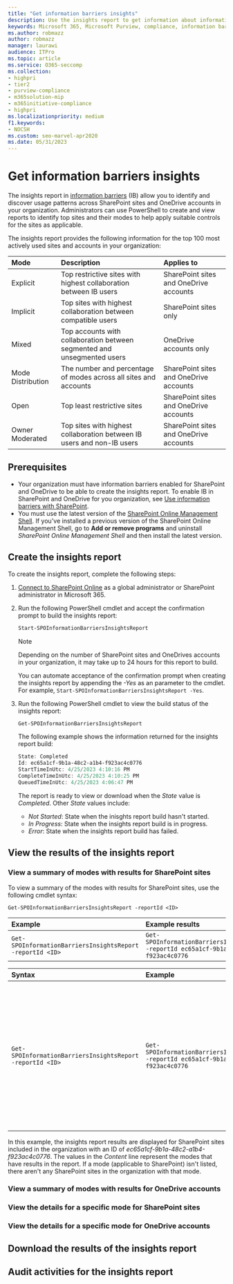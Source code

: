 ```yaml
---
title: "Get information barriers insights"
description: Use the insights report to get information about information barriers usage in your organization.
keywords: Microsoft 365, Microsoft Purview, compliance, information barriers
ms.author: robmazz
author: robmazz
manager: laurawi
audience: ITPro
ms.topic: article
ms.service: O365-seccomp
ms.collection:
- highpri 
- tier2
- purview-compliance
- m365solution-mip
- m365initiative-compliance
- highpri
ms.localizationpriority: medium
f1.keywords:
- NOCSH
ms.custom: seo-marvel-apr2020
ms.date: 05/31/2023
---
```


# Get information barriers insights

The insights report in [information barriers](information-barriers.md) (IB) allow you to identify and discover usage patterns across SharePoint sites and OneDrive accounts in your organization. Administrators can use PowerShell to create and view reports to identify top sites and their modes to help apply suitable controls for the sites as applicable.

The insights report provides the following information for the top 100 most actively used sites and accounts in your organization:

|**Mode**|**Description**|**Applies to**|
|:-------|:--------------|:-------------|
|Explicit|Top restrictive sites with highest collaboration between IB users|SharePoint sites and OneDrive accounts|
|Implicit|Top sites with highest collaboration between compatible users|SharePoint sites only|
|Mixed|Top accounts with collaboration between segmented and unsegmented users|OneDrive accounts only|
|Mode Distribution|The number and percentage of modes across all sites and accounts|SharePoint sites and OneDrive accounts|
|Open|Top least restrictive sites|SharePoint sites and OneDrive accounts|
|Owner Moderated|Top sites with highest collaboration between IB users and non-IB users|SharePoint sites and OneDrive accounts|

## Prerequisites

- Your organization must have information barriers enabled for SharePoint and OneDrive to be able to create the insights report. To enable IB in SharePoint and OneDrive for you organization, see [Use information barriers with SharePoint](/microsoft-365/compliance/information-barriers-sharepoint#enable-sharepoint-and-onedrive-information-barriers-in-your-organization).
- You must use the latest version of the [SharePoint Online Management Shell](https://www.microsoft.com/download/details.aspx?id=35588). If you've installed a previous version of the SharePoint Online Management Shell, go to **Add or remove programs** and uninstall *SharePoint Online Management Shell* and then install the latest version.

## Create the insights report

To create the insights report, complete the following steps:

1. [Connect to SharePoint Online](/powershell/sharepoint/sharepoint-online/connect-sharepoint-online?view=sharepoint-ps) as a global administrator or SharePoint administrator in Microsoft 365.
2. Run the following PowerShell cmdlet  and accept the confirmation prompt to build the insights report:

    ```powershell
    Start-SPOInformationBarriersInsightsReport
    ```

    > [!NOTE]
    > Depending on the number of SharePoint sites and OneDrives accounts in your organization, it may take up to 24 hours for this report to build.

    You can automate acceptance of the confirmation prompt when creating the insights report by appending the *-Yes* as an parameter to the cmdlet. For example, `Start-SPOInformationBarriersInsightsReport -Yes`.
3. Run the following PowerShell cmdlet to view the build status of the insights report:

    ```powershell
    Get-SPOInformationBarriersInsightsReport
    ```

   The following example shows the information returned for the insights report build:

    ```powershell
    State: Completed
    Id: ec65a1cf-9b1a-48c2-a1b4-f923ac4c0776
    StartTimeInUtc: 4/25/2023 4:10:16 PM
    CompleteTimeInUtc: 4/25/2023 4:10:25 PM
    QueuedTimeInUtc: 4/25/2023 4:06:47 PM
    ```

    The report is ready to view or download when the *State* value is *Completed*. Other *State* values include:

    - *Not Started*: State when the inisghts report build hasn't started.
    - *In Progress*: State when the insights report build is in progress.
    - *Error*: State when the insights report build has failed.

## View the results of the insights report

### View a summary of modes with results for SharePoint sites

To view a summary of the modes with results for SharePoint sites, use the following cmdlet syntax:

`Get-SPOInformationBarriersInsightsReport -reportId <ID>`

|**Example**|**Example results**|
|:----------|:------------------|
| `Get-SPOInformationBarriersInsightsReport -reportId <ID>` |`Get-SPOInformationBarriersInsightsReport -reportId ec65a1cf-9b1a-48c2-a1b4-f923ac4c0776`|  Content: Explicit, Implicit, Open, OwnerModerated, ModeDistribution <br> State: Completed <br> Id: ec65a1cf-9b1a-48c2-a1b4-f923ac4c0776 <br> StartTimeInUtc: 4/25/2023 4:10:16 PM <br>CompleteTimeInUtc: 4/25/2023 4:10:25 PM <br> QueuedTimeInUtc: 4/25/2023 4:06:47 PM |

|**Syntax**|**Example**|**Example results**|
|:---------|:----------|:------------------|
| `Get-SPOInformationBarriersInsightsReport -reportId <ID>` |`Get-SPOInformationBarriersInsightsReport -reportId ec65a1cf-9b1a-48c2-a1b4-f923ac4c0776`|  Content: Explicit, Implicit, Open, OwnerModerated, ModeDistribution <br> State: Completed <br> Id: ec65a1cf-9b1a-48c2-a1b4-f923ac4c0776 <br> StartTimeInUtc: 4/25/2023 4:10:16 PM <br>CompleteTimeInUtc: 4/25/2023 4:10:25 PM <br> QueuedTimeInUtc: 4/25/2023 4:06:47 PM |

In this example, the insights report results are displayed for SharePoint sites included in the organization with an ID of *ec65a1cf-9b1a-48c2-a1b4-f923ac4c0776*. The values in the *Content* line represent the modes that have results in the report. If a mode (applicable to SharePoint) isn't listed, there aren't any SharePoint sites in the organization with that mode.

### View a summary of modes with results for OneDrive accounts


### View the details for a specific mode for SharePoint sites


### View the details for a specific mode for OneDrive accounts


## Download the results of the insights report


## Audit activities for the insights report